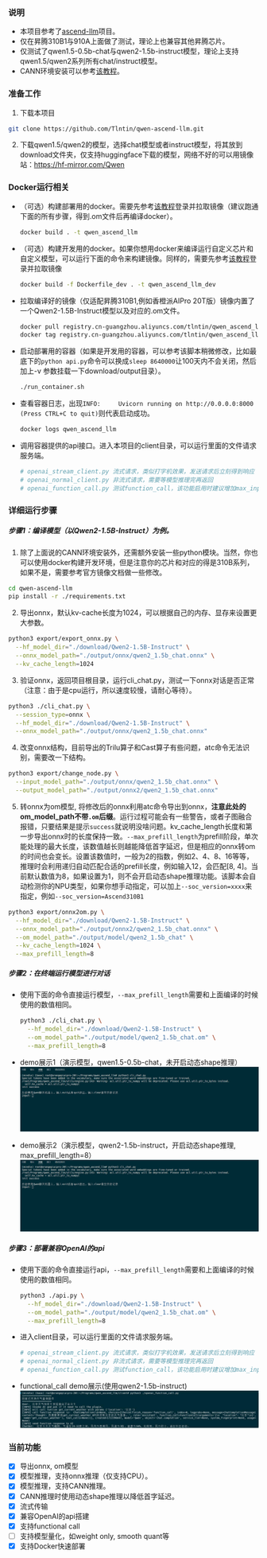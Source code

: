 ### 说明
- 本项目参考了[ascend-llm](https://gitee.com/yinghuo302/ascend-llm)项目。
- 仅在昇腾310B1与910A上面做了测试，理论上也兼容其他昇腾芯片。
- 仅测试了qwen1.5-0.5b-chat与qwen2-1.5b-instruct模型，理论上支持qwen1.5/qwen2系列所有chat/instruct模型。
- CANN环境安装可以参考[该教程](https://www.hiascend.com/forum/thread-0286155882998311250-1-1.html)。

### 准备工作
1. 下载本项目
  ```bash
  git clone https://github.com/Tlntin/qwen-ascend-llm.git
  ```

2. 下载qwen1.5/qwen2的模型，选择chat模型或者instruct模型，将其放到download文件夹，仅支持huggingface下载的模型，网络不好的可以用镜像站：https://hf-mirror.com/Qwen


### Docker运行相关
- （可选）构建部署用的docker。需要先参考[该教程](https://www.hiascend.com/forum/thread-0286157793000580492-1-1.html)登录并拉取镜像（建议跑通下面的所有步骤，得到.om文件后再编译docker）。
  ```bash
  docker build . -t qwen_ascend_llm
  ```

- （可选）构建开发用的docker。如果你想用docker来编译运行自定义芯片和自定义模型，可以运行下面的命令来构建镜像。同样的，需要先参考[该教程](https://www.hiascend.com/forum/thread-0286157793000580492-1-1.html)登录并拉取镜像
  ```bash
  docker build -f Dockerfile_dev . -t qwen_ascend_llm_dev
  ```

- 拉取编译好的镜像（仅适配昇腾310B1,例如香橙派AIPro 20T版）镜像内置了一个Qwen2-1.5B-Instruct模型以及对应的.om文件。
  ```bash
  docker pull registry.cn-guangzhou.aliyuncs.com/tlntin/qwen_ascend_llm:v0.0.1_310B1_arm64
  docker tag registry.cn-guangzhou.aliyuncs.com/tlntin/qwen_ascend_llm:v0.0.1_310B1_arm64 qwen_ascend_llm
  ```

- 启动部署用的容器（如果是开发用的容器，可以参考该脚本稍微修改，比如最底下的`python api.py`命令可以换成`sleep 8640000`让100天内不会关闭，然后加上-v 参数挂载一下download/output目录）。
  ```bash
  ./run_container.sh
  ```

- 查看容器日志，出现`INFO:     Uvicorn running on http://0.0.0.0:8000 (Press CTRL+C to quit)`则代表启动成功。
  ```bash
  docker logs qwen_ascend_llm
  ```

- 调用容器提供的api接口。进入本项目的client目录，可以运行里面的文件请求服务端。
  ```bash
  # openai_stream_client.py 流式请求，类似打字机效果，发送请求后立刻得到响应
  # openai_normal_client.py 非流式请求，需要等模型推理完再返回
  # openai_function_call.py 测试function_call，该功能启用时建议增加max_input_length和kv_cache_length的长度。
  ```


### 详细运行步骤
##### 步骤1：编译模型（以Qwen2-1.5B-Instruct）为例。
1. 除了上面说的CANN环境安装外，还需额外安装一些python模块。当然，你也可以使用docker构建开发环境，但是注意你的芯片和对应的得是310B系列，如果不是，需要参考官方镜像文档做一些修改。
  ```bash
  cd qwen-ascend-llm
  pip install -r ./requirements.txt
  ```
2. 导出onnx，默认kv-cache长度为1024，可以根据自己的内存、显存来设置更大参数。
  ```bash
  python3 export/export_onnx.py \
    --hf_model_dir="./download/Qwen2-1.5B-Instruct" \
    --onnx_model_path="./output/onnx/qwen2_1.5b_chat.onnx" \
    --kv_cache_length=1024
  ```

3. 验证onnx，返回项目根目录，运行cli_chat.py，测试一下onnx对话是否正常（注意：由于是cpu运行，所以速度较慢，请耐心等待）。
  ```bash
  python3 ./cli_chat.py \
    --session_type=onnx \
    --hf_model_dir="./download/Qwen2-1.5B-Instruct" \
    --onnx_model_path="./output/onnx/qwen2_1.5b_chat.onnx"
  ```

4. 改变onnx结构，目前导出的Trilu算子和Cast算子有些问题，atc命令无法识别，需要改一下结构。
  ```bash
  python3 export/change_node.py \
    --input_model_path="./output/onnx/qwen2_1.5b_chat.onnx" \
    --output_model_path="./output/onnx2/qwen2_1.5b_chat.onnx"
  ```

5. 转onnx为om模型, 将修改后的onnx利用atc命令导出到onnx，**注意此处的om_model_path不带`.om`后缀**。运行过程可能会有一些警告，或者子图融合报错，只要结果是提示`success`就说明没啥问题。kv_cache_length长度和第一步导出onnx时的长度保持一致。`--max_prefill_length`为prefill阶段，单次能处理的最大长度，该数值越长则越能降低首字延迟，但是相应的onnx转om的时间也会变长。设置该数值时，一般为2的指数，例如2、4、8、16等等，推理时会利用递归自动匹配合适的prefill长度，例如输入12，会匹配[8, 4]。当前默认数值为8，如果设置为1，则不会开启动态shape推理功能。该脚本会自动检测你的NPU类型，如果你想手动指定，可以加上`--soc_version=xxxx`来指定，例如`--soc_version=Ascend310B1`
  ```bash
  python3 export/onnx2om.py \
    --hf_model_dir="./download/Qwen2-1.5B-Instruct" \
    --onnx_model_path="./output/onnx2/qwen2_1.5b_chat.onnx" \
    --om_model_path="./output/model/qwen2_1.5b_chat" \
    --kv_cache_length=1024 \
    --max_prefill_length=8
  ```


##### 步骤2：在终端运行模型进行对话
- 使用下面的命令直接运行模型，`--max_prefill_length`需要和上面编译的时候使用的数值相同。
  ```bash
  python3 ./cli_chat.py \
    --hf_model_dir="./download/Qwen2-1.5B-Instruct" \
    --om_model_path="./output/model/qwen2_1.5b_chat.om" \
    --max_prefill_length=8
  ```

- demo展示1（演示模型，qwen1.5-0.5b-chat，未开启动态shape推理）
![](./image/qwen1.5_0.5b_chat.gif)

- demo展示2（演示模型，qwen2-1.5b-instruct，开启动态shape推理, max_prefill_length=8）
![](./image/qwen2-1.5b-instruct.gif)


##### 步骤3：部署兼容OpenAI的api
- 使用下面的命令直接运行api，`--max_prefill_length`需要和上面编译的时候使用的数值相同。
  ```bash
  python3 ./api.py \
    --hf_model_dir="./download/Qwen2-1.5B-Instruct" \
    --om_model_path="./output/model/qwen2_1.5b_chat.om" \
    --max_prefill_length=8
  ```

- 进入client目录，可以运行里面的文件请求服务端。
  ```bash
  # openai_stream_client.py 流式请求，类似打字机效果，发送请求后立刻得到响应
  # openai_normal_client.py 非流式请求，需要等模型推理完再返回
  # openai_function_call.py 测试function_call，该功能启用时建议增加max_input_length和kv_cache_length的长度。
  ```

- functional_call demo展示(使用qwen2-1.5b-instruct)![](./image/qwen2-1.5b-instruct-functional-call.jpg)

### 当前功能
- [x] 导出onnx, om模型
- [x] 模型推理，支持onnx推理（仅支持CPU）。
- [x] 模型推理，支持CANN推理。
- [x] CANN推理时使用动态shape推理以降低首字延迟。
- [x] 流式传输
- [x] 兼容OpenAI的api搭建
- [x] 支持functional call
- [ ] 支持模型量化，如weight only, smooth quant等
- [x] 支持Docker快速部署
